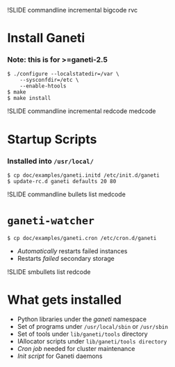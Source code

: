 !SLIDE commandline incremental bigcode rvc

# Install Ganeti

### Note: this is for >=ganeti-2.5

    $ ./configure --localstatedir=/var \
        --sysconfdir=/etc \
        --enable-htools
    $ make
    $ make install

!SLIDE commandline incremental redcode medcode

# Startup Scripts

### Installed into ``/usr/local/``

    $ cp doc/examples/ganeti.initd /etc/init.d/ganeti
    $ update-rc.d ganeti defaults 20 80


!SLIDE commandline bullets list medcode

# `ganeti-watcher`

    $ cp doc/examples/ganeti.cron /etc/cron.d/ganeti

* _Automatically_ restarts failed instances
* Restarts _failed_ secondary storage

!SLIDE smbullets list redcode

# What gets installed

* Python libraries under the *ganeti* namespace
* Set of programs under ``/usr/local/sbin`` or ``/usr/sbin``
* Set of tools under ``lib/ganeti/tools`` directory
* IAllocator scripts under ``lib/ganeti/tools directory``
* *Cron job* needed for cluster maintenance
* *Init script* for Ganeti daemons

